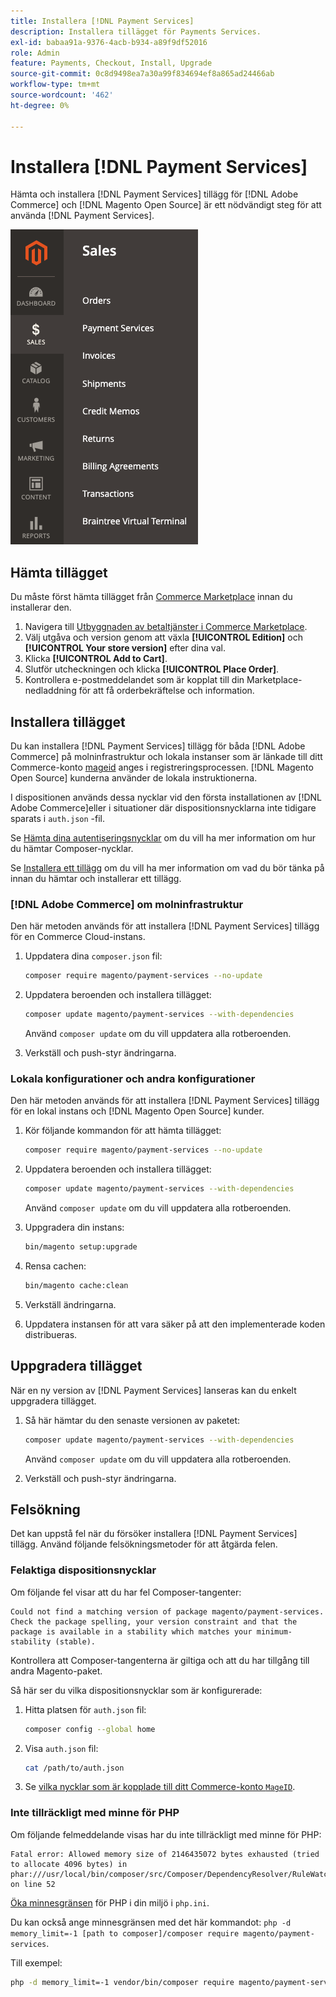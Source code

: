 ```yaml
---
title: Installera [!DNL Payment Services]
description: Installera tillägget för Payments Services.
exl-id: babaa91a-9376-4acb-b934-a89f9df52016
role: Admin
feature: Payments, Checkout, Install, Upgrade
source-git-commit: 0c8d9498ea7a30a99f834694ef8a865ad24466ab
workflow-type: tm+mt
source-wordcount: '462'
ht-degree: 0%

---
```


# Installera [!DNL Payment Services]

Hämta och installera [!DNL Payment Services] tillägg för [!DNL Adobe Commerce] och [!DNL Magento Open Source] är ett nödvändigt steg för att använda [!DNL Payment Services].

![[!DNL Payment Services] tilläggsadministratörsvy](assets/admin-view.png)

## Hämta tillägget

Du måste först hämta tillägget från [Commerce Marketplace](https://experienceleague.adobe.com/docs/commerce-admin/start/resources/commerce-marketplace.html) innan du installerar den.

1. Navigera till [Utbyggnaden av betaltjänster i Commerce Marketplace](https://commercemarketplace.adobe.com/magento-payment-services.html).
1. Välj utgåva och version genom att växla **[!UICONTROL Edition]** och **[!UICONTROL Your store version]** efter dina val.
1. Klicka **[!UICONTROL Add to Cart]**.
1. Slutför utcheckningen och klicka **[!UICONTROL Place Order]**.
1. Kontrollera e-postmeddelandet som är kopplat till din Marketplace-nedladdning för att få orderbekräftelse och information.

## Installera tillägget

Du kan installera [!DNL Payment Services] tillägg för båda [!DNL Adobe Commerce] på molninfrastruktur och lokala instanser som är länkade till ditt Commerce-konto [mageid](https://devdocs.magento.com/marketplace/sellers/profile-personal.html#field-descriptions) anges i registreringsprocessen. [!DNL Magento Open Source] kunderna använder de lokala instruktionerna.

I dispositionen används dessa nycklar vid den första installationen av [!DNL Adobe Commerce]eller i situationer där dispositionsnycklarna inte tidigare sparats i `auth.json` -fil.

Se [Hämta dina autentiseringsnycklar](https://devdocs.magento.com/guides/v2.4/install-gde/prereq/connect-auth.html) om du vill ha mer information om hur du hämtar Composer-nycklar.

Se [Installera ett tillägg](https://devdocs.magento.com/guides/v2.4/install-gde/install/cli/extensions.html) om du vill ha mer information om vad du bör tänka på innan du hämtar och installerar ett tillägg.

### [!DNL Adobe Commerce] om molninfrastruktur

Den här metoden används för att installera [!DNL Payment Services] tillägg för en Commerce Cloud-instans.

1. Uppdatera dina `composer.json` fil:

   ```bash
   composer require magento/payment-services --no-update
   ```

1. Uppdatera beroenden och installera tillägget:

   ```bash
   composer update magento/payment-services --with-dependencies
   ```

   Använd `composer update` om du vill uppdatera alla rotberoenden.

1. Verkställ och push-styr ändringarna.

### Lokala konfigurationer och andra konfigurationer

Den här metoden används för att installera [!DNL Payment Services] tillägg för en lokal instans och [!DNL Magento Open Source] kunder.

1. Kör följande kommandon för att hämta tillägget:

   ```bash
   composer require magento/payment-services --no-update
   ```

1. Uppdatera beroenden och installera tillägget:

   ```bash
   composer update magento/payment-services --with-dependencies
   ```

   Använd `composer update` om du vill uppdatera alla rotberoenden.

1. Uppgradera din instans:

   ```bash
   bin/magento setup:upgrade
   ```

1. Rensa cachen:

   ```bash
   bin/magento cache:clean
   ```

1. Verkställ ändringarna.
1. Uppdatera instansen för att vara säker på att den implementerade koden distribueras.

## Uppgradera tillägget

När en ny version av [!DNL Payment Services] lanseras kan du enkelt uppgradera tillägget.

1. Så här hämtar du den senaste versionen av paketet:

   ```bash
   composer update magento/payment-services --with-dependencies
   ```

   Använd `composer update` om du vill uppdatera alla rotberoenden.

1. Verkställ och push-styr ändringarna.

## Felsökning

Det kan uppstå fel när du försöker installera [!DNL Payment Services] tillägg. Använd följande felsökningsmetoder för att åtgärda felen.

### Felaktiga dispositionsnycklar

Om följande fel visar att du har fel Composer-tangenter:

```terminal
Could not find a matching version of package magento/payment-services. Check the package spelling, your version constraint and that the package is available in a stability which matches your minimum-stability (stable).
```

Kontrollera att Composer-tangenterna är giltiga och att du har tillgång till andra Magento-paket.

Så här ser du vilka dispositionsnycklar som är konfigurerade:

1. Hitta platsen för `auth.json` fil:

   ```bash
   composer config --global home
   ```

1. Visa `auth.json` fil:

   ```bash
   cat /path/to/auth.json
   ```

1. Se [vilka nycklar som är kopplade till ditt Commerce-konto `MageID`](https://devdocs.magento.com/guides/v2.4/install-gde/prereq/connect-auth.html).

### Inte tillräckligt med minne för PHP

Om följande felmeddelande visas har du inte tillräckligt med minne för PHP:

```terminal
Fatal error: Allowed memory size of 2146435072 bytes exhausted (tried to allocate 4096 bytes) in phar:///usr/local/bin/composer/src/Composer/DependencyResolver/RuleWatchGraph.php on line 52
```

[Öka minnesgränsen](https://devdocs.magento.com/cloud/project/magento-app-php-ini.html#increase-php-memory-limit) för PHP i din miljö i `php.ini`.

Du kan också ange minnesgränsen med det här kommandot: `php -d memory_limit=-1 [path to composer]/composer require magento/payment-services`.

Till exempel:

```bash
php -d memory_limit=-1 vendor/bin/composer require magento/payment-services
```
